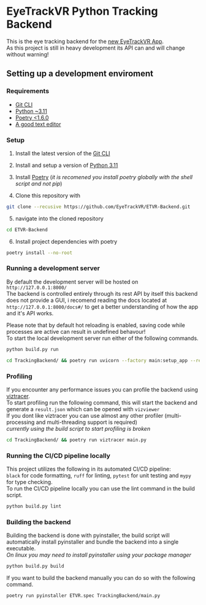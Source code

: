 # EyeTrackVR Python Tracking Backend

This is the eye tracking backend for the [new EyeTrackVR App](https://github.com/EyeTrackVR/EyeTrackVR/tree/SolidJSGUI). \
As this project is still in heavy development its API can and will change without warning!

## Setting up a development enviroment
### Requirements
- [Git CLI](https://git-scm.com/downloads)
- [Python ~3.11](https://www.python.org/downloads/)
- [Poetry <1.6.0](https://python-poetry.org/docs/#installation)
- [A good text editor](https://neovim.io/)

### Setup
1. Install the latest version of the [Git CLI](https://git-scm.com/downloads)

2. Install and setup a version of [Python 3.11](https://www.python.org/downloads/)

3. Install [Poetry](https://python-poetry.org/docs/#installation) (*it is recomened you install poetry globally with the shell script and not pip*)

4. Clone this repository with
```bash
git clone --recusive https://github.com/EyeTrackVR/ETVR-Backend.git
```

5. navigate into the cloned repository
```bash
cd ETVR-Backend
```

6. Install project dependencies with poetry
```bash
poetry install --no-root
```

### Running a development server
By default the development server will be hosted on `http://127.0.0.1:8000/` \
The backend is controlled entirely through its rest API by itself this backend does not provide a GUI, i recomend reading the docs located at `http://127.0.0.1:8000/docs#/` to get a better understanding of how the app and it's API works.

Please note that by default hot reloading is enabled, saving code while processes are active can result in undefined behavour! \
To start the local development server run either of the following commands.
```bash
python build.py run
```
```bash
cd TrackingBackend/ && poetry run uvicorn --factory main:setup_app --reload --port 8000
```

### Profiling
If you encounter any performance issues you can profile the backend using [viztracer](https://github.com/gaogaotiantian/viztracer). \
To start profiling run the following command, this will start the backend and generate a `result.json` which can be opened with `vizviewer` \
If you dont like viztracer you can use almost any other profiler (multi-processing and multi-threading support is required)\
*currently using the build script to start profiling is broken*
```bash
cd TrackingBackend/ && poetry run viztracer main.py
```

### Running the CI/CD pipeline locally
This project utilizes the following in its automated CI/CD pipeline: \
`black` for code formatting, `ruff` for linting, `pytest` for unit testing and `mypy` for type checking. \
To run the CI/CD pipeline locally you can use the lint command in the build script.
```bash
python build.py lint
```

### Building the backend
Building the backend is done with pyinstaller, the build script will automatically install pyinstaller and bundle the backend into a single executable. \
*On linux you may need to install pyinstaller using your package manager*
```bash
python build.py build
```
If you want to build the backend manually you can do so with the following command.
```bash
poetry run pyinstaller ETVR.spec TrackingBackend/main.py
```